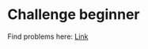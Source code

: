 # Challenge beginner

Find problems here: [Link](https://www.beecrowd.com.br/judge/en/problems/index/1)
